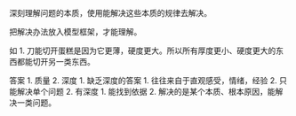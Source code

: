 深刻理解问题的本质，使用能解决这些本质的规律去解决。

把解决办法放入模型框架，才能理解。

如
	1. 刀能切开蛋糕是因为它更薄，硬度更大。所以所有厚度更小、硬度更大的东西都能切开另一类东西。

答案
	1. 质量
	2. 深度
		1. 缺乏深度的答案
			1. 往往来自于直观感受，情绪，经验
			2. 只能解决单个问题
		2. 有深度
			1. 能找到依据
			2. 解决的是某个本质、根本原因，能解决一类问题。
